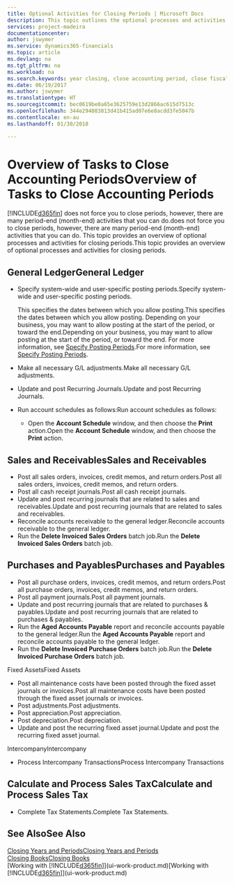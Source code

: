 ```yaml
---
title: Optional Activities for Closing Periods | Microsoft Docs
description: This topic outlines the optional processes and activities for closing accounting periods in Finance and Operations, Business edition.
services: project-madeira
documentationcenter: 
author: jswymer
ms.service: dynamics365-financials
ms.topic: article
ms.devlang: na
ms.tgt_pltfrm: na
ms.workload: na
ms.search.keywords: year closing, close accounting period, close fiscal year, aging, creditor payments, vendor payments
ms.date: 06/19/2017
ms.author: jswymer
ms.translationtype: HT
ms.sourcegitcommit: bec0619be0a65e3625759e13d2866ac615d7513c
ms.openlocfilehash: 344e294083813d41b415ad07e6e8acdd3fe5047b
ms.contentlocale: en-au
ms.lasthandoff: 01/30/2018

---
```

# <a name="overview-of-tasks-to-close-accounting-periods"></a><span data-ttu-id="a0a3d-103">Overview of Tasks to Close Accounting Periods</span><span class="sxs-lookup"><span data-stu-id="a0a3d-103">Overview of Tasks to Close Accounting Periods</span></span>
[!INCLUDE[d365fin](includes/d365fin_md.md)] <span data-ttu-id="a0a3d-104"> does not force you to close periods, however, there are many period-end (month-end) activities that you can do.</span><span class="sxs-lookup"><span data-stu-id="a0a3d-104">does not force you to close periods, however, there are many period-end (month-end) activities that you can do.</span></span> <span data-ttu-id="a0a3d-105">This topic provides an overview of optional processes and activities for closing periods.</span><span class="sxs-lookup"><span data-stu-id="a0a3d-105">This topic provides an overview of optional processes and activities for closing periods.</span></span>  

## <a name="general-ledger"></a><span data-ttu-id="a0a3d-106">General Ledger</span><span class="sxs-lookup"><span data-stu-id="a0a3d-106">General Ledger</span></span>
* <span data-ttu-id="a0a3d-107">Specify system-wide and user-specific posting periods.</span><span class="sxs-lookup"><span data-stu-id="a0a3d-107">Specify system-wide and user-specific posting periods.</span></span>  

    <span data-ttu-id="a0a3d-108">This specifies the dates between which you allow posting.</span><span class="sxs-lookup"><span data-stu-id="a0a3d-108">This specifies the dates between which you allow posting.</span></span> <span data-ttu-id="a0a3d-109">Depending on your business, you may want to allow posting at the start of the period, or toward the end.</span><span class="sxs-lookup"><span data-stu-id="a0a3d-109">Depending on your business, you may want to allow posting at the start of the period, or toward the end.</span></span> <span data-ttu-id="a0a3d-110">For more information, see [Specify Posting Periods](finance-how-specify-posting-periods.md).</span><span class="sxs-lookup"><span data-stu-id="a0a3d-110">For more information, see [Specify Posting Periods](finance-how-specify-posting-periods.md).</span></span>  
* <span data-ttu-id="a0a3d-111">Make all necessary G/L adjustments.</span><span class="sxs-lookup"><span data-stu-id="a0a3d-111">Make all necessary G/L adjustments.</span></span>  
* <span data-ttu-id="a0a3d-112">Update and post Recurring Journals.</span><span class="sxs-lookup"><span data-stu-id="a0a3d-112">Update and post Recurring Journals.</span></span>  
  <!--* Process Consolidations-->
* <span data-ttu-id="a0a3d-113">Run account schedules as follows:</span><span class="sxs-lookup"><span data-stu-id="a0a3d-113">Run account schedules as follows:</span></span>  
  * <span data-ttu-id="a0a3d-114">Open the **Account Schedule** window, and then choose the **Print** action.</span><span class="sxs-lookup"><span data-stu-id="a0a3d-114">Open the **Account Schedule** window, and then choose the **Print** action.</span></span>  

## <a name="sales-and-receivables"></a><span data-ttu-id="a0a3d-115">Sales and Receivables</span><span class="sxs-lookup"><span data-stu-id="a0a3d-115">Sales and Receivables</span></span>
* <span data-ttu-id="a0a3d-116">Post all sales orders, invoices, credit memos, and return orders.</span><span class="sxs-lookup"><span data-stu-id="a0a3d-116">Post all sales orders, invoices, credit memos, and return orders.</span></span>  
* <span data-ttu-id="a0a3d-117">Post all cash receipt journals.</span><span class="sxs-lookup"><span data-stu-id="a0a3d-117">Post all cash receipt journals.</span></span>  
* <span data-ttu-id="a0a3d-118">Update and post recurring journals that are related to sales and receivables.</span><span class="sxs-lookup"><span data-stu-id="a0a3d-118">Update and post recurring journals that are related to sales and receivables.</span></span>  
* <span data-ttu-id="a0a3d-119">Reconcile accounts receivable to the general ledger.</span><span class="sxs-lookup"><span data-stu-id="a0a3d-119">Reconcile accounts receivable to the general ledger.</span></span>  
* <span data-ttu-id="a0a3d-120">Run the **Delete Invoiced Sales Orders** batch job.</span><span class="sxs-lookup"><span data-stu-id="a0a3d-120">Run the **Delete Invoiced Sales Orders** batch job.</span></span>  

## <a name="purchases-and-payables"></a><span data-ttu-id="a0a3d-121">Purchases and Payables</span><span class="sxs-lookup"><span data-stu-id="a0a3d-121">Purchases and Payables</span></span>
* <span data-ttu-id="a0a3d-122">Post all purchase orders, invoices, credit memos, and return orders.</span><span class="sxs-lookup"><span data-stu-id="a0a3d-122">Post all purchase orders, invoices, credit memos, and return orders.</span></span>  
* <span data-ttu-id="a0a3d-123">Post all payment journals.</span><span class="sxs-lookup"><span data-stu-id="a0a3d-123">Post all payment journals.</span></span>  
* <span data-ttu-id="a0a3d-124">Update and post recurring journals that are related to purchases & payables.</span><span class="sxs-lookup"><span data-stu-id="a0a3d-124">Update and post recurring journals that are related to purchases & payables.</span></span>  
* <span data-ttu-id="a0a3d-125">Run the **Aged Accounts Payable** report and reconcile accounts payable to the general ledger.</span><span class="sxs-lookup"><span data-stu-id="a0a3d-125">Run the **Aged Accounts Payable** report and reconcile accounts payable to the general ledger.</span></span>  
* <span data-ttu-id="a0a3d-126">Run the **Delete Invoiced Purchase Orders** batch job.</span><span class="sxs-lookup"><span data-stu-id="a0a3d-126">Run the **Delete Invoiced Purchase Orders** batch job.</span></span>  

<span data-ttu-id="a0a3d-127">Fixed Assets</span><span class="sxs-lookup"><span data-stu-id="a0a3d-127">Fixed Assets</span></span>
* <span data-ttu-id="a0a3d-128">Post all maintenance costs have been posted through the fixed asset journals or invoices.</span><span class="sxs-lookup"><span data-stu-id="a0a3d-128">Post all maintenance costs have been posted through the fixed asset journals or invoices.</span></span>
* <span data-ttu-id="a0a3d-129">Post adjustments.</span><span class="sxs-lookup"><span data-stu-id="a0a3d-129">Post adjustments.</span></span>
* <span data-ttu-id="a0a3d-130">Post appreciation.</span><span class="sxs-lookup"><span data-stu-id="a0a3d-130">Post appreciation.</span></span>
* <span data-ttu-id="a0a3d-131">Post depreciation.</span><span class="sxs-lookup"><span data-stu-id="a0a3d-131">Post depreciation.</span></span>
* <span data-ttu-id="a0a3d-132">Update and post the recurring fixed asset journal.</span><span class="sxs-lookup"><span data-stu-id="a0a3d-132">Update and post the recurring fixed asset journal.</span></span>

<span data-ttu-id="a0a3d-133">Intercompany</span><span class="sxs-lookup"><span data-stu-id="a0a3d-133">Intercompany</span></span>
* <span data-ttu-id="a0a3d-134">Process Intercompany Transactions</span><span class="sxs-lookup"><span data-stu-id="a0a3d-134">Process Intercompany Transactions</span></span>

## <a name="calculate-and-process-sales-tax"></a><span data-ttu-id="a0a3d-135">Calculate and Process Sales Tax</span><span class="sxs-lookup"><span data-stu-id="a0a3d-135">Calculate and Process Sales Tax</span></span>
* <span data-ttu-id="a0a3d-136">Complete Tax Statements.</span><span class="sxs-lookup"><span data-stu-id="a0a3d-136">Complete Tax Statements.</span></span>  

## <a name="see-also"></a><span data-ttu-id="a0a3d-137">See Also</span><span class="sxs-lookup"><span data-stu-id="a0a3d-137">See Also</span></span>
[<span data-ttu-id="a0a3d-138">Closing Years and Periods</span><span class="sxs-lookup"><span data-stu-id="a0a3d-138">Closing Years and Periods</span></span>](year-close-years-periods.md)  
[<span data-ttu-id="a0a3d-139">Closing Books</span><span class="sxs-lookup"><span data-stu-id="a0a3d-139">Closing Books</span></span>](year-close-books.md)  
<span data-ttu-id="a0a3d-140">[Working with [!INCLUDE[d365fin](includes/d365fin_md.md)]](ui-work-product.md)</span><span class="sxs-lookup"><span data-stu-id="a0a3d-140">[Working with [!INCLUDE[d365fin](includes/d365fin_md.md)]](ui-work-product.md)</span></span>

